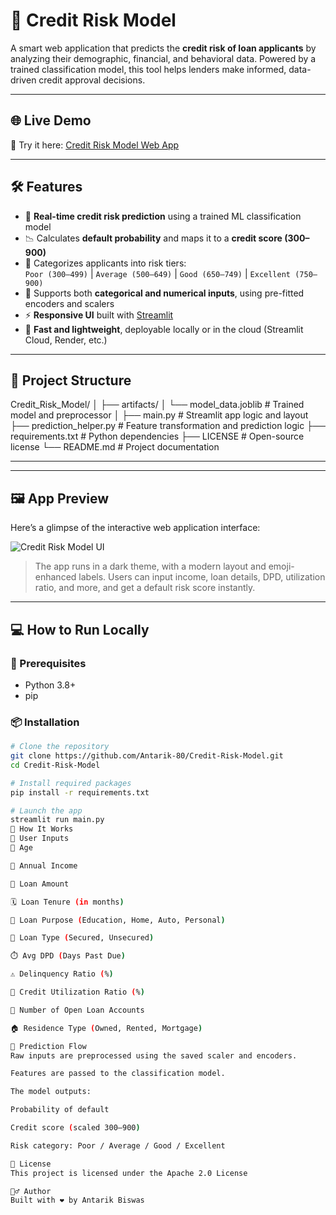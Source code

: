 # 🏦 Credit Risk Model

A smart web application that predicts the **credit risk of loan applicants** by analyzing their demographic, financial, and behavioral data. Powered by a trained classification model, this tool helps lenders make informed, data-driven credit approval decisions.

---

## 🌐 Live Demo


🔗 Try it here: [Credit Risk Model Web App](https://project-ml-credit-risk-model.streamlit.app/)  

---

## 🛠 Features

- 🎯 **Real-time credit risk prediction** using a trained ML classification model
- 📉 Calculates **default probability** and maps it to a **credit score (300–900)**
- 🧠 Categorizes applicants into risk tiers:  
  `Poor (300–499)` | `Average (500–649)` | `Good (650–749)` | `Excellent (750–900)`
- 🧩 Supports both **categorical and numerical inputs**, using pre-fitted encoders and scalers
- ⚡ **Responsive UI** built with [Streamlit](https://streamlit.io/)
- 🚀 **Fast and lightweight**, deployable locally or in the cloud (Streamlit Cloud, Render, etc.)

---

## 📂 Project Structure

Credit_Risk_Model/
│
├── artifacts/
│ └── model_data.joblib # Trained model and preprocessor
│
├── main.py # Streamlit app logic and layout
├── prediction_helper.py # Feature transformation and prediction logic
├── requirements.txt # Python dependencies
├── LICENSE # Open-source license
└── README.md # Project documentation


---
---

## 🖼️ App Preview

Here’s a glimpse of the interactive web application interface:

![Credit Risk Model UI](![image](https://github.com/user-attachments/assets/e3d3e061-5998-4823-a5b9-ca89b9b99504)
) 

> The app runs in a dark theme, with a modern layout and emoji-enhanced labels. Users can input income, loan details, DPD, utilization ratio, and more, and get a default risk score instantly.

---



## 💻 How to Run Locally

### 🔧 Prerequisites

- Python 3.8+
- pip

### 📦 Installation

```bash
# Clone the repository
git clone https://github.com/Antarik-80/Credit-Risk-Model.git
cd Credit-Risk-Model

# Install required packages
pip install -r requirements.txt

# Launch the app
streamlit run main.py
🧠 How It Works
🧾 User Inputs
🎂 Age

💼 Annual Income

🏦 Loan Amount

🗓️ Loan Tenure (in months)

📘 Loan Purpose (Education, Home, Auto, Personal)

🔐 Loan Type (Secured, Unsecured)

⏱️ Avg DPD (Days Past Due)

⚠️ Delinquency Ratio (%)

🔄 Credit Utilization Ratio (%)

📂 Number of Open Loan Accounts

🏠 Residence Type (Owned, Rented, Mortgage)

🔄 Prediction Flow
Raw inputs are preprocessed using the saved scaler and encoders.

Features are passed to the classification model.

The model outputs:

Probability of default

Credit score (scaled 300–900)

Risk category: Poor / Average / Good / Excellent

📜 License
This project is licensed under the Apache 2.0 License

🙋‍♂️ Author
Built with ❤️ by Antarik Biswas
